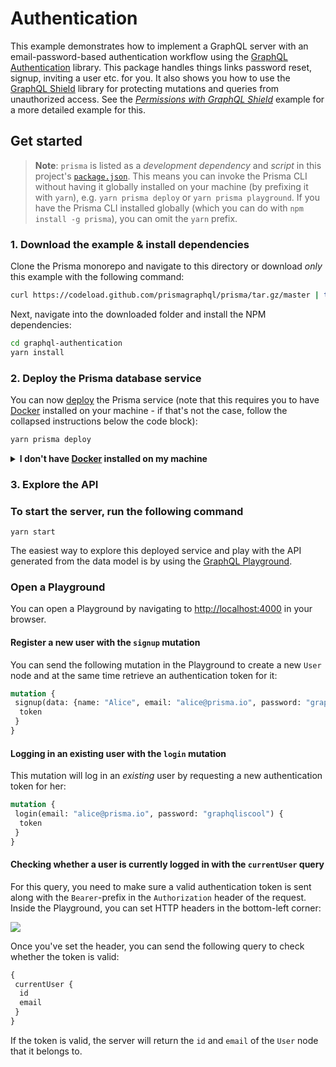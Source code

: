 # Authentication

This example demonstrates how to implement a GraphQL server with an email-password-based authentication workflow using the [GraphQL Authentication](https://github.com/Volst/graphql-authentication) library. This package handles things links password reset, signup, inviting a user etc. for you. It also shows you how to use the [GraphQL Shield](https://github.com/maticzav/graphql-shield) library for protecting mutations and queries from unauthorized access. See the [*Permissions with GraphQL Shield*](https://github.com/prismagraphql/prisma/tree/master/examples/permissions-with-shield) example for a more detailed example for this.

## Get started

> **Note**: `prisma` is listed as a _development dependency_ and _script_ in this project's [`package.json`](./package.json). This means you can invoke the Prisma CLI without having it globally installed on your machine (by prefixing it with `yarn`), e.g. `yarn prisma deploy` or `yarn prisma playground`. If you have the Prisma CLI installed globally (which you can do with `npm install -g prisma`), you can omit the `yarn` prefix.

### 1. Download the example & install dependencies

Clone the Prisma monorepo and navigate to this directory or download _only_ this example with the following command:

```sh
curl https://codeload.github.com/prismagraphql/prisma/tar.gz/master | tar -xz --strip=2 prisma-master/examples/graphql-authentication
```

Next, navigate into the downloaded folder and install the NPM dependencies:

```sh
cd graphql-authentication
yarn install
```

### 2. Deploy the Prisma database service

You can now [deploy](https://www.prisma.io/docs/reference/cli-command-reference/database-service/prisma-deploy-kee1iedaov) the Prisma service (note that this requires you to have [Docker](https://www.docker.com) installed on your machine - if that's not the case, follow the collapsed instructions below the code block):

```sh
yarn prisma deploy
```

<details>
 <summary><strong>I don't have <a href="https://www.docker.com">Docker</a> installed on my machine</strong></summary>

To deploy your service to a demo server (rather than locally with Docker), please follow [this link](https://www.prisma.io/docs/quickstart/).

</details>

### 3. Explore the API

### To start the server, run the following command

`yarn start`

The easiest way to explore this deployed service and play with the API generated from the data model is by using the [GraphQL Playground](https://github.com/graphcool/graphql-playground).

### Open a Playground

You can open a Playground by navigating to [http://localhost:4000](http://localhost:4000) in your browser.

#### Register a new user with the `signup` mutation

You can send the following mutation in the Playground to create a new `User` node and at the same time retrieve an authentication token for it:

```graphql
mutation {
 signup(data: {name: "Alice", email: "alice@prisma.io", password: "graphqliscool"}) {
  token
 }
}
```

#### Logging in an existing user with the `login` mutation

This mutation will log in an _existing_ user by requesting a new authentication token for her:

```graphql
mutation {
 login(email: "alice@prisma.io", password: "graphqliscool") {
  token
 }
}
```

#### Checking whether a user is currently logged in with the `currentUser` query

For this query, you need to make sure a valid authentication token is sent along with the `Bearer`-prefix in the `Authorization` header of the request. Inside the Playground, you can set HTTP headers in the bottom-left corner:

![](https://imgur.com/bEGUtO0.png)

Once you've set the header, you can send the following query to check whether the token is valid:

```graphql
{
 currentUser {
  id
  email
 }
}
```

If the token is valid, the server will return the `id` and `email` of the `User` node that it belongs to.
